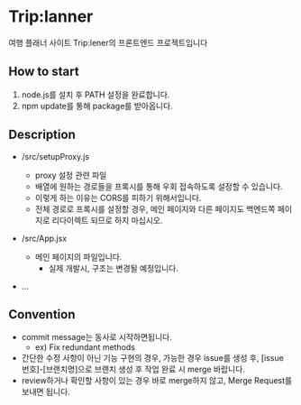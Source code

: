# Trip:lanner
여행 플래너 사이트 Trip:lener의 프론트엔드 프로젝트입니다

## How to start
1. node.js를 설치 후 PATH 설정을 완료합니다.
2. npm update를 통해 package를 받아옵니다.

## Description
- /src/setupProxy.js 
    - proxy 설정 관련 파일
    - 배열에 원하는 경로들을 프록시를 통해 우회 접속하도록 설정할 수 있습니다.
    - 이렇게 하는 이유는 CORS를 피하기 위해서입니다.
    - 전체 경로로 프록시를 설정할 경우, 메인 페이지와 다른 페이지도 백엔드쪽 페이지로 리다이렉트 되므로 하지 마십시오.

- /src/App.jsx
    - 메인 페이지의 파일입니다.
        - 실제 개발시, 구조는 변경될 예정입니다.

- ...

## Convention
- commit message는 동사로 시작하면됩니다.
    - ex) Fix redundant methods
- 간단한 수정 사항이 아닌 기능 구현의 경우, 가능한 경우 issue를 생성 후, [issue 번호]-[브랜치명]으로 브랜치 생성 후 작업 완료 시 merge 바랍니다.
- review하거나 확인할 사항이 있는 경우 바로 merge하지 않고, Merge Request를 보내면 됩니다.
